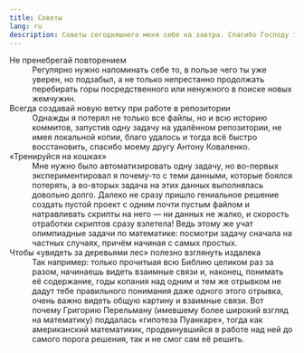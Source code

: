```yaml
---
title: Советы
lang: ru
description: Советы сегодняшнего меня себе на завтра. Спасибо Господу за эти крупицы мудрости.
---
```


<dl>
  
  <dt>Не пренебрегай повторением</dt>
  <dd>Регулярно нужно напоминать себе то, в пользе чего ты уже уверен, но подзабыл, а не только непрестанно
    продолжать перебирать горы посредственного или ненужного в поиске новых жемчужин.</dd>
  
  <dt>Всегда создавай новую ветку при работе в репозитории</dt>
  <dd>Однажды я потерял не только все файлы, но и всю историю коммитов, запустив одну задачу
    на удалённом репозитории, не имея локальной копии, благо удалось и тогда всё быстро восстановить,
    спасибо моему другу Антону Коваленко.</dd>
  
  <dt>«Тренируйся на кошках»</dt>
  <dd>Мне нужно было автоматизировать одну задачу, но во-первых экспериментировал я почему-то с теми данными,
    которые боялся потерять, а во-вторых задача на этих данных выполнялась довольно долго. Далеко не сразу
    пришло гениальное решение создать пустой проект с одним почти пустым файлом и натравливать скрипты на него —
    ни данных не жалко, и скорость отработки скриптов сразу взлетела! Ведь этому же учат олимпиадные задачи
    по математике: посмотри задачу сначала на частных случаях, причём начиная с самых простых.</dd>
  
  <dt>Чтобы «увидеть за деревьями лес» полезно взглянуть издалека</dt>
  <dd>Так например: только прочитыая всю Библию целиком раз за разом, начинаешь видеть взаимные связи и, наконец,
    понимать её содержание, годы копания над одним и тем же отрывком не дадут тебе правильного понимания даже одного этого отрывка,
    очень важно видеть общую картину и взаимные связи. Вот почему Григорию Перельману (имевшему более широкий взгляд на математику)
    поддалась «гипотеза Пуанкаре», тогда как американский математикик, продвинувшийся в работе над ней до самого порога решения,
    так и не смог сам её решить.</dd>

</dl>
